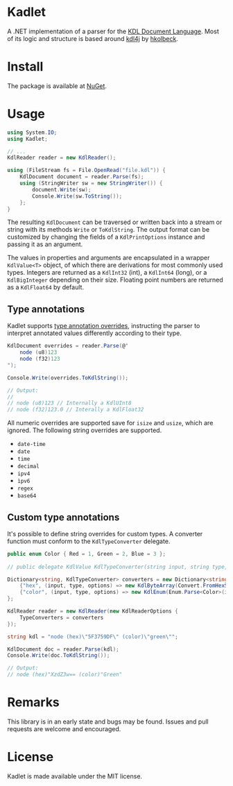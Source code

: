 # Kadlet

A .NET implementation of a parser for the [KDL Document Language](https://github.com/kdl-org/kdl). Most of its logic
and structure is based around [kdl4j](https://github.com/hkolbeck/kdl4j) by [hkolbeck](https://github.com/hkolbeck).

# Install

The package is available at [NuGet](https://www.nuget.org/packages/Kadlet).

# Usage

```csharp
using System.IO;
using Kadlet;

// ...
KdlReader reader = new KdlReader();

using (FileStream fs = File.OpenRead("file.kdl")) {
    KdlDocument document = reader.Parse(fs);
    using (StringWriter sw = new StringWriter()) {
        document.Write(sw);
        Console.Write(sw.ToString());
    };
}
```

The resulting ``KdlDocument`` can be traversed or written back into a stream or string with its methods ``Write`` or ``ToKdlString``. The output format can be customized by changing the fields of a ``KdlPrintOptions`` instance and passing it as an argument.

The values in properties and arguments are encapsulated in a wrapper ``KdlValue<T>`` object, of which there are derivations for most commonly used types. Integers are returned as a ``KdlInt32`` (int), a ``KdlInt64`` (long), or a ``KdlBigInteger`` depending on their size. Floating point numbers are returned as a ``KdlFloat64`` by default.

## Type annotations

Kadlet supports [type annotation overrides](https://github.com/kdl-org/kdl/blob/main/SPEC.md#type-annotation), instructing the parser to interpret annotated values differently according to their type.

```csharp
KdlDocument overrides = reader.Parse(@"
    node (u8)123
    node (f32)123
");

Console.Write(overrides.ToKdlString());

// Output:
//
// node (u8)123 // Internally a KdlUInt8
// node (f32)123.0 // Interally a KdlFloat32
```

All numeric overrides are supported save for ``isize`` and ``usize``, which are ignored. The following string overrides are supported.

* ``date-time``
* ``date``
* ``time``
* ``decimal``
* ``ipv4``
* ``ìpv6``
* ``regex``
* ``base64``

## Custom type annotations

It's possible to define string overrides for custom types. A converter function must conform to the ``KdlTypeConverter`` delegate.

```csharp
public enum Color { Red = 1, Green = 2, Blue = 3 };
        
// public delegate KdlValue KdlTypeConverter(string input, string type, KdlReaderOptions options);

Dictionary<string, KdlTypeConverter> converters = new Dictionary<string, KdlTypeConverter> {
    {"hex", (input, type, options) => new KdlByteArray(Convert.FromHexString(input), type)},
    {"color", (input, type, options) => new KdlEnum(Enum.Parse<Color>(input, true), type)} // slow due to Enum.Parse
};

KdlReader reader = new KdlReader(new KdlReaderOptions {
    TypeConverters = converters
});

string kdl = "node (hex)\"5F3759DF\" (color)\"green\"";

KdlDocument doc = reader.Parse(kdl);
Console.Write(doc.ToKdlString());

// Output:
// node (hex)"XzdZ3w== (color)"Green"
```

# Remarks

This library is in an early state and bugs may be found. Issues and pull requests are welcome and encouraged.

# License

Kadlet is made available under the MIT license.

